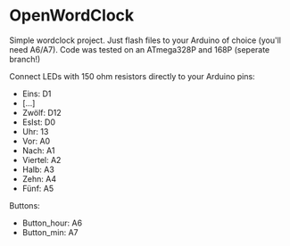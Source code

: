 ﻿# OpenWordClock

Simple wordclock project. Just flash files to your Arduino of choice (you'll need A6/A7). Code was tested on an ATmega328P and 168P (seperate branch!)

Connect LEDs with 150 ohm resistors directly to your Arduino pins:
* Eins: D1
* [...]
* Zwölf: D12
* EsIst: D0
* Uhr: 13
* Vor: A0
* Nach: A1
* Viertel: A2
* Halb: A3
* Zehn: A4
* Fünf: A5

Buttons:
* Button_hour: A6
* Button_min: A7 
